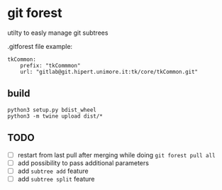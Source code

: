 # git forest
utilty to easly manage git subtrees

.gitforest file example:
```
tkCommon:
    prefix: "tkCommmon"
    url: "gitlab@git.hipert.unimore.it:tk/core/tkCommon.git"
```

## build
```
python3 setup.py bdist_wheel
python3 -m twine upload dist/*
```

## TODO
- [ ] restart from last pull after merging while doing `git forest pull all`
- [ ] add possibility to pass additional parameters
- [ ] add `subtree add` feature
- [ ] add `subtree split` feature
